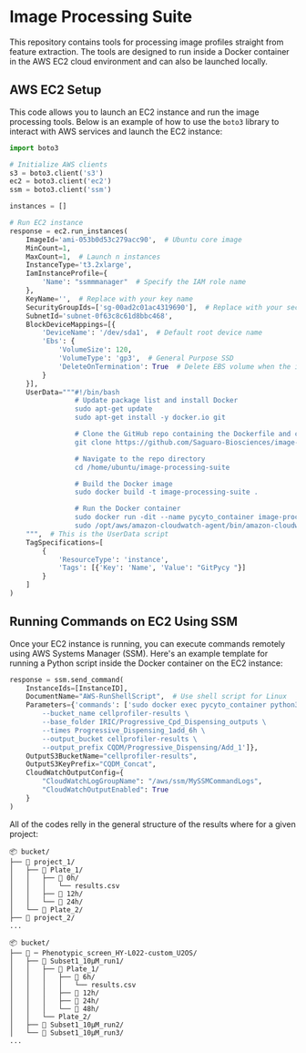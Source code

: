 # Image Processing Suite

This repository contains tools for processing image profiles straight from feature extraction. The tools are designed to run inside a Docker container in the AWS EC2 cloud environment and can also be launched locally.

## AWS EC2 Setup

This code allows you to launch an EC2 instance and run the image processing tools. Below is an example of how to use the `boto3` library to interact with AWS services and launch the EC2 instance:

```python
import boto3

# Initialize AWS clients
s3 = boto3.client('s3')
ec2 = boto3.client('ec2')
ssm = boto3.client('ssm')

instances = []

# Run EC2 instance
response = ec2.run_instances(
    ImageId='ami-053b0d53c279acc90',  # Ubuntu core image
    MinCount=1,
    MaxCount=1,  # Launch n instances
    InstanceType='t3.2xlarge',
    IamInstanceProfile={
        'Name': "ssmmmanager"  # Specify the IAM role name
    },
    KeyName='',  # Replace with your key name
    SecurityGroupIds=['sg-00ad2c01ac4319690'],  # Replace with your security group ID
    SubnetId='subnet-0f63c8c61d8bbc468',
    BlockDeviceMappings=[{
        'DeviceName': '/dev/sda1',  # Default root device name
        'Ebs': {
            'VolumeSize': 120,  
            'VolumeType': 'gp3',  # General Purpose SSD
            'DeleteOnTermination': True  # Delete EBS volume when the instance is terminated
        }
    }],
    UserData="""#!/bin/bash
                # Update package list and install Docker
                sudo apt-get update
                sudo apt-get install -y docker.io git

                # Clone the GitHub repo containing the Dockerfile and code
                git clone https://github.com/Saguaro-Biosciences/image-processing-suite.git /home/ubuntu/image-processing-suite

                # Navigate to the repo directory
                cd /home/ubuntu/image-processing-suite          

                # Build the Docker image
                sudo docker build -t image-processing-suite .

                # Run the Docker container
                sudo docker run -dit --name pycyto_container image-processing-suite
                sudo /opt/aws/amazon-cloudwatch-agent/bin/amazon-cloudwatch-agent-ctl -a fetch-config -m ec2 -c file:/opt/aws/amazon-cloudwatch-agent/bin/config.json -s
    """,  # This is the UserData script
    TagSpecifications=[
        {
            'ResourceType': 'instance',
            'Tags': [{'Key': 'Name', 'Value': "GitPycy "}]
        }
    ]
)

```

## Running Commands on EC2 Using SSM

Once your EC2 instance is running, you can execute commands remotely using AWS Systems Manager (SSM). Here's an example template for running a Python script inside the Docker container on the EC2 instance:
```python
response = ssm.send_command(
    InstanceIds=[InstanceID],
    DocumentName="AWS-RunShellScript",  # Use shell script for Linux
    Parameters={'commands': ['sudo docker exec pycyto_container python3 Pycyto_pertime.py \
        --bucket_name cellprofiler-results \
        --base_folder IRIC/Progressive_Cpd_Dispensing_outputs \
        --times Progressive_Dispensing_1add_6h \
        --output_bucket cellprofiler-results \
        --output_prefix CQDM/Progressive_Dispensing/Add_1']},
    OutputS3BucketName="cellprofiler-results",
    OutputS3KeyPrefix="CQDM_Concat",
    CloudWatchOutputConfig={
        "CloudWatchLogGroupName": "/aws/ssm/MySSMCommandLogs",
        "CloudWatchOutputEnabled": True
    }
)
```

All of the codes relly in the general structure of the results where for a given project:

```
📦 bucket/
├── 📁 project_1/
│   ├── 📁 Plate_1/
│   │   ├── 📁 0h/
│   │   │   └── results.csv
│   │   ├── 📁 12h/
│   │   └── 📁 24h/
│   └── 📁 Plate_2/
├── 📁 project_2/
...
```


```
📦 bucket/
├── 📁 ─ Phenotypic_screen_HY-L022-custom_U2OS/
│   ├── 📁 Subset1_10μM_run1/
│   │   ├── 📁 Plate_1/
│   │   │   ├── 📁 6h/
│   │   │   │   └── results.csv
│   │   │   ├── 📁 12h/
│   │   │   ├── 📁 24h/
│   │   │   └── 📁 48h/
│   │   └── Plate_2/
│   ├── 📁 Subset1_10μM_run2/
│   └── 📁 Subset1_10μM_run3/    
...
```
